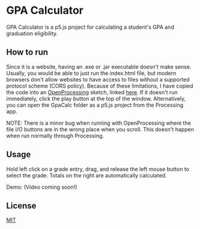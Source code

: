 # GPA Calculator

GPA Calculator is a p5.js project for calculating a student's GPA and graduation eligibility. 

## How to run

Since it is a website, having an .exe or .jar executable doesn't make sense. Usually, you would be able to just run the index.html file, but modern browsers don't allow websites to have access to files without a supported protocol scheme (CORS policy). Because of these limitations, I have copied the code into an [OpenProcessing](https://www.openprocessing.org/) sketch, linked [here](https://www.openprocessing.org/sketch/864460). If it doesn't run immediately, click the play button at the top of the window. 
Alternatively, you can open the GpaCalc folder as a p5.js project from the Processing app.

NOTE: There is a minor bug when running with OpenProcessing where the file I/O buttons are in the wrong place when you scroll. 
This doesn't happen when run normally through Processing. 

## Usage

Hold left click on a grade entry, drag, and release the left mouse button to select the grade. Totals on the right are automatically calculated. 

Demo: (Video coming soon!)

## License
[MIT](https://choosealicense.com/licenses/mit/)